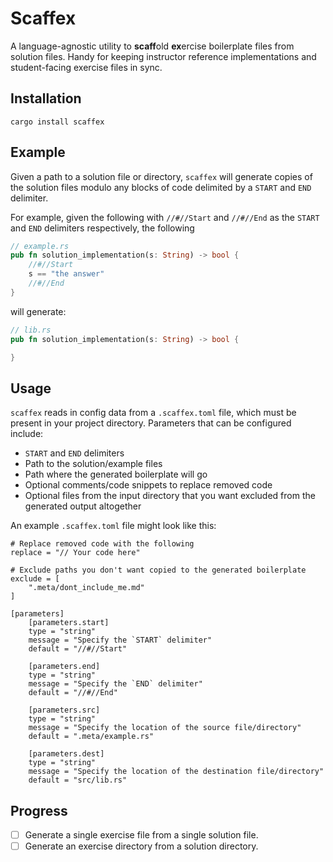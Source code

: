 # Scaffex 

A language-agnostic utility to **scaff**old **ex**ercise boilerplate files from
solution files. Handy for keeping instructor reference implementations and 
student-facing exercise files in sync.

## Installation
```
cargo install scaffex 
```

## Example

Given a path to a solution file or directory, `scaffex` will generate copies
of the solution files modulo any blocks of code delimited by a `START` and `END`
delimiter.

For example, given the following with `//#//Start` and `//#//End` as the `START` and
`END` delimiters respectively, the following
```rust
// example.rs
pub fn solution_implementation(s: String) -> bool {
    //#//Start
    s == "the answer"
    //#//End 
}
```
will generate:
```rust
// lib.rs
pub fn solution_implementation(s: String) -> bool {

}
```

## Usage

`scaffex` reads in config data from a `.scaffex.toml` file, which must be present
in your project directory. Parameters that can be configured include:

- `START` and `END` delimiters
- Path to the solution/example files
- Path where the generated boilerplate will go
- Optional comments/code snippets to replace removed code
- Optional files from the input directory that you want excluded from the generated 
output altogether

An example `.scaffex.toml` file might look like this:
```
# Replace removed code with the following
replace = "// Your code here"

# Exclude paths you don't want copied to the generated boilerplate
exclude = [
    ".meta/dont_include_me.md"
]

[parameters]
    [parameters.start]
    type = "string"
    message = "Specify the `START` delimiter"
    default = "//#//Start"
    
    [parameters.end]
    type = "string"
    message = "Specify the `END` delimiter"
    default = "//#//End"
    
    [parameters.src]
    type = "string"
    message = "Specify the location of the source file/directory"
    default = ".meta/example.rs"
    
    [parameters.dest]
    type = "string"
    message = "Specify the location of the destination file/directory"
    default = "src/lib.rs"
```

## Progress

- [ ] Generate a single exercise file from a single solution file.
- [ ] Generate an exercise directory from a solution directory.
